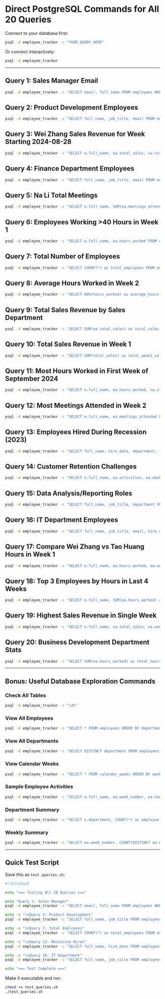 # Direct PostgreSQL Commands for All 20 Queries

Connect to your database first:
```bash
psql -d employee_tracker -c "YOUR_QUERY_HERE"
```

Or connect interactively:
```bash
psql -d employee_tracker
```

---

## **Query 1: Sales Manager Email**
```bash
psql -d employee_tracker -c "SELECT email, full_name FROM employees WHERE job_title = 'Sales Manager';"
```

## **Query 2: Product Development Employees**
```bash
psql -d employee_tracker -c "SELECT full_name, job_title, email FROM employees WHERE department = 'Product Development';"
```

## **Query 3: Wei Zhang Sales Revenue for Week Starting 2024-08-28**
```bash
psql -d employee_tracker -c "SELECT e.full_name, ea.total_sales, cw.start_date, cw.end_date FROM employees e JOIN employee_activities ea ON e.id = ea.employee_id JOIN calendar_weeks cw ON ea.week_number = cw.week_number WHERE e.full_name = 'Wei Zhang' AND cw.start_date <= '2024-08-28' AND cw.end_date >= '2024-08-28';"
```

## **Query 4: Finance Department Employees**
```bash
psql -d employee_tracker -c "SELECT full_name, job_title, email FROM employees WHERE department = 'Finance';"
```

## **Query 5: Na Li Total Meetings**
```bash
psql -d employee_tracker -c "SELECT e.full_name, SUM(ea.meetings_attended) as total_meetings FROM employees e JOIN employee_activities ea ON e.id = ea.employee_id WHERE e.full_name = 'Na Li' GROUP BY e.full_name;"
```

## **Query 6: Employees Working >40 Hours in Week 1**
```bash
psql -d employee_tracker -c "SELECT e.full_name, ea.hours_worked FROM employees e JOIN employee_activities ea ON e.id = ea.employee_id WHERE ea.week_number = 1 AND ea.hours_worked > 40 ORDER BY ea.hours_worked DESC;"
```

## **Query 7: Total Number of Employees**
```bash
psql -d employee_tracker -c "SELECT COUNT(*) as total_employees FROM employees;"
```

## **Query 8: Average Hours Worked in Week 2**
```bash
psql -d employee_tracker -c "SELECT AVG(hours_worked) as average_hours FROM employee_activities WHERE week_number = 2;"
```

## **Query 9: Total Sales Revenue by Sales Department**
```bash
psql -d employee_tracker -c "SELECT SUM(ea.total_sales) as total_sales_revenue FROM employees e JOIN employee_activities ea ON e.id = ea.employee_id WHERE e.department = 'Sales' AND ea.total_sales IS NOT NULL;"
```

## **Query 10: Total Sales Revenue in Week 1**
```bash
psql -d employee_tracker -c "SELECT SUM(total_sales) as total_week1_sales FROM employee_activities WHERE week_number = 1 AND total_sales IS NOT NULL;"
```

## **Query 11: Most Hours Worked in First Week of September 2024**
```bash
psql -d employee_tracker -c "SELECT e.full_name, ea.hours_worked, cw.start_date FROM employees e JOIN employee_activities ea ON e.id = ea.employee_id JOIN calendar_weeks cw ON ea.week_number = cw.week_number WHERE cw.start_date >= '2024-09-01' AND cw.start_date < '2024-09-08' ORDER BY ea.hours_worked DESC LIMIT 1;"
```

## **Query 12: Most Meetings Attended in Week 2**
```bash
psql -d employee_tracker -c "SELECT e.full_name, ea.meetings_attended FROM employees e JOIN employee_activities ea ON e.id = ea.employee_id WHERE ea.week_number = 2 ORDER BY ea.meetings_attended DESC LIMIT 1;"
```

## **Query 13: Employees Hired During Recession (2023)**
```bash
psql -d employee_tracker -c "SELECT full_name, hire_date, department, job_title FROM employees WHERE hire_date >= '2023-01-01' AND hire_date <= '2023-12-31' ORDER BY hire_date;"
```

## **Query 14: Customer Retention Challenges**
```bash
psql -d employee_tracker -c "SELECT e.full_name, ea.activities, ea.week_number FROM employees e JOIN employee_activities ea ON e.id = ea.employee_id WHERE ea.activities ILIKE '%customer retention%' OR ea.activities ILIKE '%retention%' ORDER BY e.full_name, ea.week_number;"
```

## **Query 15: Data Analysis/Reporting Roles**
```bash
psql -d employee_tracker -c "SELECT full_name, job_title, department FROM employees WHERE job_title ILIKE '%analyst%' OR job_title ILIKE '%data%' OR job_title ILIKE '%report%' OR job_title ILIKE '%financial%' ORDER BY department, full_name;"
```

## **Query 16: IT Department Employees**
```bash
psql -d employee_tracker -c "SELECT full_name, job_title, email, hire_date FROM employees WHERE department = 'IT' ORDER BY full_name;"
```

## **Query 17: Compare Wei Zhang vs Tao Huang Hours in Week 1**
```bash
psql -d employee_tracker -c "SELECT e.full_name, ea.hours_worked, ea.week_number FROM employees e JOIN employee_activities ea ON e.id = ea.employee_id WHERE e.full_name IN ('Wei Zhang', 'Tao Huang') AND ea.week_number = 1 ORDER BY e.full_name;"
```

## **Query 18: Top 3 Employees by Hours in Last 4 Weeks**
```bash
psql -d employee_tracker -c "SELECT e.full_name, SUM(ea.hours_worked) as total_hours FROM employees e JOIN employee_activities ea ON e.id = ea.employee_id WHERE ea.week_number >= 7 GROUP BY e.full_name ORDER BY total_hours DESC LIMIT 3;"
```

## **Query 19: Highest Sales Revenue in Single Week**
```bash
psql -d employee_tracker -c "SELECT e.full_name, ea.total_sales, ea.week_number, cw.start_date, cw.end_date FROM employees e JOIN employee_activities ea ON e.id = ea.employee_id JOIN calendar_weeks cw ON ea.week_number = cw.week_number WHERE ea.total_sales IS NOT NULL ORDER BY ea.total_sales DESC LIMIT 1;"
```

## **Query 20: Business Development Department Stats**
```bash
psql -d employee_tracker -c "SELECT SUM(ea.hours_worked) as total_hours_worked, AVG(ea.total_sales) as average_sales_revenue, COUNT(DISTINCT e.id) as employee_count FROM employees e JOIN employee_activities ea ON e.id = ea.employee_id WHERE e.department = 'Business Development';"
```

---

## **Bonus: Useful Database Exploration Commands**

### **Check All Tables**
```bash
psql -d employee_tracker -c "\dt"
```

### **View All Employees**
```bash
psql -d employee_tracker -c "SELECT * FROM employees ORDER BY department, full_name;"
```

### **View All Departments**
```bash
psql -d employee_tracker -c "SELECT DISTINCT department FROM employees ORDER BY department;"
```

### **View Calendar Weeks**
```bash
psql -d employee_tracker -c "SELECT * FROM calendar_weeks ORDER BY week_number;"
```

### **Sample Employee Activities**
```bash
psql -d employee_tracker -c "SELECT e.full_name, ea.week_number, ea.hours_worked, ea.total_sales, ea.meetings_attended FROM employees e JOIN employee_activities ea ON e.id = ea.employee_id ORDER BY e.full_name, ea.week_number LIMIT 20;"
```

### **Department Summary**
```bash
psql -d employee_tracker -c "SELECT e.department, COUNT(*) as employee_count, AVG(ea.hours_worked) as avg_hours, SUM(ea.total_sales) as total_sales FROM employees e JOIN employee_activities ea ON e.id = ea.employee_id GROUP BY e.department ORDER BY e.department;"
```

### **Weekly Summary**
```bash
psql -d employee_tracker -c "SELECT ea.week_number, COUNT(DISTINCT ea.employee_id) as active_employees, AVG(ea.hours_worked) as avg_hours, SUM(ea.total_sales) as total_sales FROM employee_activities ea GROUP BY ea.week_number ORDER BY ea.week_number;"
```

---

## **Quick Test Script**

Save this as `test_queries.sh`:

```bash
#!/bin/bash

echo "=== Testing All 20 Queries ==="

echo "Query 1: Sales Manager"
psql -d employee_tracker -c "SELECT email, full_name FROM employees WHERE job_title = 'Sales Manager';"

echo -e "\nQuery 2: Product Development"
psql -d employee_tracker -c "SELECT full_name, job_title FROM employees WHERE department = 'Product Development';"

echo -e "\nQuery 7: Total Employees"
psql -d employee_tracker -c "SELECT COUNT(*) as total_employees FROM employees;"

echo -e "\nQuery 13: Recession Hires"
psql -d employee_tracker -c "SELECT full_name, hire_date FROM employees WHERE hire_date >= '2023-01-01' AND hire_date <= '2023-12-31';"

echo -e "\nQuery 16: IT Department"
psql -d employee_tracker -c "SELECT full_name, job_title FROM employees WHERE department = 'IT';"

echo "=== Test Complete ==="
```

Make it executable and run:
```bash
chmod +x test_queries.sh
./test_queries.sh
``` 